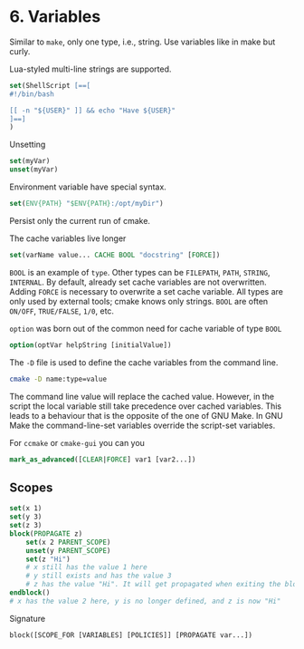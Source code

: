 # 6. Variables
Similar to `make`, only one type, i.e., string.
Use variables like in make but curly.

Lua-styled multi-line strings are supported.
```cmake
set(ShellScript [==[
#!/bin/bash

[[ -n "${USER}" ]] && echo "Have ${USER}"
]==]
)
```

Unsetting
```cmake
set(myVar)
unset(myVar)
```

Environment variable have special syntax.
```cmake
set(ENV{PATH} "$ENV{PATH}:/opt/myDir")
```
Persist only the current run of cmake.

The cache variables live longer
```cmake
set(varName value... CACHE BOOL "docstring" [FORCE])
```
`BOOL` is an example of `type`. Other types can be `FILEPATH`, `PATH`,
`STRING`, `INTERNAL`.
By default, already set cache variables are not overwritten. Adding `FORCE` is
necessary to overwrite a set cache variable.
All types are only used by external tools; cmake knows only strings.
`BOOL` are often `ON/OFF`, `TRUE/FALSE`, `1/0`, etc.

`option` was born out of the common need for cache variable of type `BOOL`
```cmake
option(optVar helpString [initialValue])
```

The `-D` file is used to define the cache variables from the command line.
```bash
cmake -D name:type=value
```
The command line value will replace the cached value. However, in the script
the local variable still take precedence over cached variables. This leads to a
behaviour that is the opposite of the one of GNU Make. In GNU Make the
command-line-set variables override the script-set variables.

For `ccmake` or `cmake-gui` you can you
```cmake
mark_as_advanced([CLEAR|FORCE] var1 [var2...])
```

## Scopes
```cmake
set(x 1)
set(y 3)
set(z 3)
block(PROPAGATE z)
    set(x 2 PARENT_SCOPE)
    unset(y PARENT_SCOPE)
    set(z "Hi")
    # x still has the value 1 here
    # y still exists and has the value 3
    # z has the value "Hi". It will get propagated when exiting the block.
endblock()
# x has the value 2 here, y is no longer defined, and z is now "Hi"
```
Signature
```
block([SCOPE_FOR [VARIABLES] [POLICIES]] [PROPAGATE var...])
```

